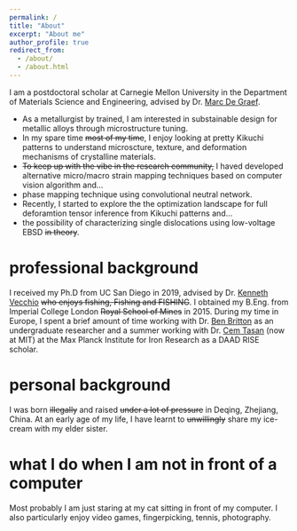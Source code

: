 ```yaml
---
permalink: /
title: "About"
excerpt: "About me"
author_profile: true
redirect_from: 
  - /about/
  - /about.html
---
```


I am a postdoctoral scholar at Carnegie Mellon University in the Department of Materials Science and Engineering, advised by Dr. [Marc De Graef](https://www.cmu.edu/engineering/materials/people/faculty/bios/de_graef.html/). 
  * As a metallurgist by trained, I am interested in substainable design for metallic alloys through microstructure tuning. 
  * In my spare time ~~most of my time~~, I enjoy looking at pretty Kikuchi patterns to understand microscture, texture, and deformation mechanisms of crystalline materials. 
  * ~~To keep up with the vibe in the research community,~~ I haved developed alternative micro/macro strain mapping techniques based on computer vision algorithm and...
  * phase mapping technique using convolutional neutral network. 
  * Recently, I started to explore the the optimization landscape for full deforamtion tensor inference from Kikuchi patterns and...
  * the possibility of characterizing single dislocations using low-voltage EBSD ~~in theory~~.
 

professional background
======
I received my Ph.D from UC San Diego in 2019, advised by  Dr. [Kenneth Vecchio](https://sites.google.com/eng.ucsd.edu/kennethvecchioresearchgroup/) ~~who enjoys fishing, Fishing and  FISHING~~. I obtained my B.Eng. from Imperial College London ~~Royal School of Mines~~ in 2015. During my time in Europe, I spent a brief amount of time working with Dr. [Ben Britton](https://www.expmicromech.com/) as an undergraduate researcher and a summer working with Dr. [Cem Tasan](https://tasan.mit.edu/research/) (now at MIT) at the Max Planck Institute for Iron Research as a DAAD RISE scholar.

personal background
======
I was born ~~illegally~~ and raised ~~under a lot of pressure~~ in Deqing, Zhejiang, China. At an early age of my life, I have learnt to ~~unwillingly~~ share my ice-cream with my elder sister. 

what I do when I am not in front of a computer
======
Most probably I am just staring at my cat sitting in front of my computer. I also particularly enjoy video games, fingerpicking, tennis, photography.



